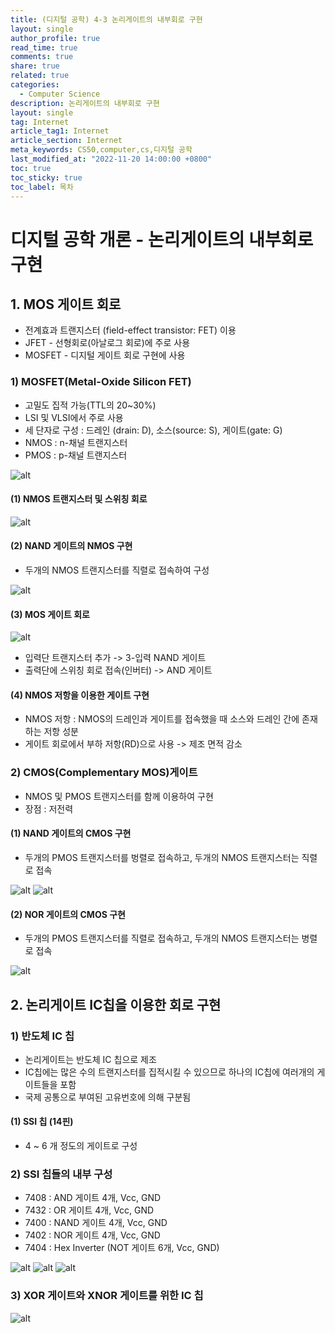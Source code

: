 ```yaml
---
title: (디지털 공학) 4-3 논리게이트의 내부회로 구현
layout: single
author_profile: true
read_time: true
comments: true
share: true
related: true
categories:
  - Computer Science
description: 논리게이트의 내부회로 구현
layout: single
tag: Internet
article_tag1: Internet
article_section: Internet
meta_keywords: CS50,computer,cs,디지털 공학
last_modified_at: "2022-11-20 14:00:00 +0800"
toc: true
toc_sticky: true
toc_label: 목차
---
```


# 디지털 공학 개론 - 논리게이트의 내부회로 구현

## 1. MOS 게이트 회로

- 전계효과 트랜지스터 (field-effect transistor: FET) 이용
- JFET - 선형회로(아날로그 회로)에 주로 사용
- MOSFET - 디지털 게이트 회로 구현에 사용

### 1) MOSFET(Metal-Oxide Silicon FET)

- 고밀도 집적 가능(TTL의 20~30%)
- LSI 및 VLSI에서 주로 사용
- 세 단자로 구성 : 드레인 (drain: D), 소스(source: S), 게이트(gate: G)
- NMOS : n-채널 트랜지스터
- PMOS : p-채널 트랜지스터

![alt](/assets/images/post/ComputerStudy/100.png)

#### (1) NMOS 트랜지스터 및 스위칭 회로

![alt](/assets/images/post/ComputerStudy/101.png)

#### (2) NAND 게이트의 NMOS 구현

- 두개의 NMOS 트랜지스터를 직렬로 접속하여 구성

![alt](/assets/images/post/ComputerStudy/102.png)

#### (3) MOS 게이트 회로

![alt](/assets/images/post/ComputerStudy/103.png)

- 입력단 트랜지스터 추가 -> 3-입력 NAND 게이트
- 출력단에 스위칭 회로 접속(인버터) -> AND 게이트

#### (4) NMOS 저항을 이용한 게이트 구현

- NMOS 저항 : NMOS의 드레인과 게이트를 접속했을 때 소스와 드레인 간에 존재하는 저항 성분
- 게이트 회로에서 부하 저항(RD)으로 사용 -> 제조 면적 감소

### 2) CMOS(Complementary MOS)게이트

- NMOS 및 PMOS 트랜지스터를 함께 이용하여 구현
- 장점 : 저전력

#### (1) NAND 게이트의 CMOS 구현

- 두개의 PMOS 트랜지스터를 벙렬로 접속하고, 두개의 NMOS 트랜지스터는 직렬로 접속

![alt](/assets/images/post/ComputerStudy/104.png)
![alt](/assets/images/post/ComputerStudy/105.png)

#### (2) NOR 게이트의 CMOS 구현

- 두개의 PMOS 트랜지스터를 직렬로 접속하고, 두개의 NMOS 트랜지스터는 병렬로 접속

![alt](/assets/images/post/ComputerStudy/106.png)

## 2. 논리게이트 IC칩을 이용한 회로 구현

### 1) 반도체 IC 칩

- 논리게이트는 반도체 IC 칩으로 제조
- IC칩에는 많은 수의 트랜지스터를 집적시킬 수 있으므로 하나의 IC칩에 여러개의 게이트들을 포함
- 국제 공통으로 부여된 고유번호에 의해 구분됨

#### (1) SSI 칩 (14핀)

- 4 ~ 6 개 정도의 게이트로 구성

### 2) SSI 칩들의 내부 구성

- 7408 : AND 게이트 4개, Vcc, GND
- 7432 : OR 게이트 4개, Vcc, GND
- 7400 : NAND 게이트 4개, Vcc, GND
- 7402 : NOR 게이트 4개, Vcc, GND
- 7404 : Hex Inverter (NOT 게이트 6개, Vcc, GND)

![alt](/assets/images/post/ComputerStudy/107.png)
![alt](/assets/images/post/ComputerStudy/108.png)
![alt](/assets/images/post/ComputerStudy/109.png)

### 3) XOR 게이트와 XNOR 게이트를 위한 IC 칩

![alt](/assets/images/post/ComputerStudy/110.png)
